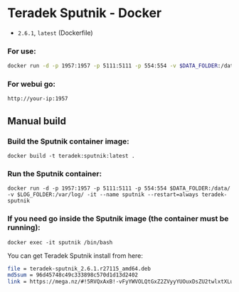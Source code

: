 
# Teradek Sputnik - Docker

* `2.6.1`, `latest` (Dockerfile)

### For use:

``` bash
docker run -d -p 1957:1957 -p 5111:5111 -p 554:554 -v $DATA_FOLDER:/data/ -v $LOG_FOLDER:/var/log/ -it --name sputnik --restart=always ljgago/teradek-sputnik
```

### For webui go:

``` html
http://your-ip:1957
```

## Manual build

### Build the Sputnik container image:

```
docker build -t teradek:sputnik:latest .
```

### Run the Sputnik container:

```
docker run -d -p 1957:1957 -p 5111:5111 -p 554:554 $DATA_FOLDER:/data/ -v $LOG_FOLDER:/var/log/ -it --name sputnik --restart=always teradek-sputnik
```

### If you need go inside the Sputnik image (the container must be running):

```
docker exec -it sputnik /bin/bash
```

You can get Teradek Sputnik install from here:

``` bash
file = teradek-sputnik_2.6.1.r27115_amd64.deb
md5sum = 96d45748c49c333898c570d1d13d2402
link = https://mega.nz/#!5RVQxAxB!-vFyYWVOLQtGxZ2ZVyyYUOuxDsZU2twlxtXLuS9EiWk
```

